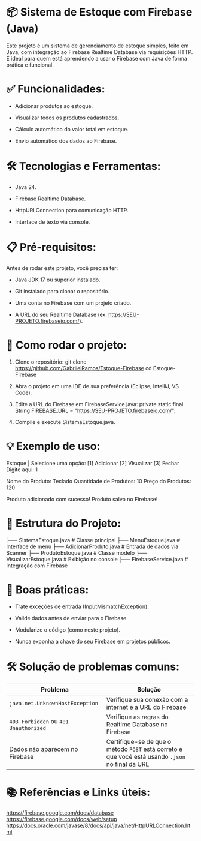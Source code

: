 # 📦 Sistema de Estoque com Firebase (Java)
Este projeto é um sistema de gerenciamento de estoque simples, feito em Java, com integração ao Firebase Realtime Database via requisições HTTP. É ideal para quem está aprendendo a usar o Firebase com Java de forma prática e funcional.

# ✅ Funcionalidades:
- Adicionar produtos ao estoque.

- Visualizar todos os produtos cadastrados.

- Cálculo automático do valor total em estoque.

- Envio automático dos dados ao Firebase.

# 🛠️ Tecnologias e Ferramentas:
- Java 24.

- Firebase Realtime Database.

- HttpURLConnection para comunicação HTTP.

- Interface de texto via console.

# 📋 Pré-requisitos:
Antes de rodar este projeto, você precisa ter:

- Java JDK 17 ou superior instalado.

- Git instalado para clonar o repositório.

- Uma conta no Firebase com um projeto criado.

- A URL do seu Realtime Database (ex: https://SEU-PROJETO.firebaseio.com/).

# 🚀 Como rodar o projeto:

1. Clone o repositório:
    git clone https://github.com/GabriielRamos/Estoque-Firebase
    cd Estoque-Firebase

2. Abra o projeto em uma IDE de sua preferência (Eclipse, IntelliJ, VS Code).

3. Edite a URL do Firebase em FirebaseService.java:
    private static final String FIREBASE_URL = "https://SEU-PROJETO.firebaseio.com/";

4. Compile e execute SistemaEstoque.java.

# 💡 Exemplo de uso:

  Estoque | Selecione uma opção:
  [1] Adicionar
  [2] Visualizar
  [3] Fechar
  Digite aqui: 1
  
  Nome do Produto: Teclado
  Quantidade de Produtos: 10
  Preço do Produtos: 120
  
  Produto adicionado com sucesso!
  Produto salvo no Firebase!

# 🧠 Estrutura do Projeto:

  ├── SistemaEstoque.java          # Classe principal
  ├── MenuEstoque.java             # Interface de menu
  ├── AdicionarProduto.java        # Entrada de dados via Scanner
  ├── ProdutoEstoque.java          # Classe modelo
  ├── VisualizarEstoque.java       # Exibição no console
  ├── FirebaseService.java         # Integração com Firebase

# 🧰 Boas práticas:

- Trate exceções de entrada (InputMismatchException).

- Valide dados antes de enviar para o Firebase.

- Modularize o código (como neste projeto).

- Nunca exponha a chave do seu Firebase em projetos públicos.

# 🛠️ Solução de problemas comuns:

  | Problema                              | Solução                                                                                          |
  | ------------------------------------- | ------------------------------------------------------------------------------------------------ |
  | `java.net.UnknownHostException`       | Verifique sua conexão com a internet e a URL do Firebase                                         |
  | `403 Forbidden` ou `401 Unauthorized` | Verifique as regras do Realtime Database no Firebase                                             |
  | Dados não aparecem no Firebase        | Certifique-se de que o método `POST` está correto e que você está usando `.json` no final da URL |

# 📚 Referências e Links úteis:
  https://firebase.google.com/docs/database
  https://firebase.google.com/docs/web/setup
  https://docs.oracle.com/javase/8/docs/api/java/net/HttpURLConnection.html
